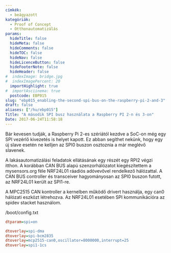 ```yaml
---
címkék:
  - beágyazott
kategóriák:
  - Proof of Concept
  - Otthonautomatizálás
params:
  hideTitle: false
  hideMeta: false
  hideComments: false
  hideTOC: false
  hideNav: false
  hideLicenceButton: false
  hideFooterNote: false
  hideHeader: false
#  indexImage: bridge.jpg
#  indexImagePercent: 20
  importHighlight: true
#  importAsciinema: true
  postcode: EBP015
slug: "ebp015_enabling-the-second-spi-bus-on-the-raspberry-pi-2-and-3"
draft: false
aliases: ["/hu/ebp015"]
Title: "A második SPI busz használata a Raspberry PI 2-n és 3-on"
Date: 2017-06-24T11:58:18
---
```


Bár kevesen tudják, a Raspberry Pi 2-es szériától kezdve a SoC-on még egy SPI vezérlő kivezetés is helyet kapott. Ez abban segíthet nekünk, hogy egy új slave esetén ne kelljen az SPI0 buszon osztoznia a már meglévő slavenek.

A lakásautomatizálási feladatok ellátásának egy részét egy RPI2 végzi itthon. A korábban CAN BUS alapú szenzorhálózatot kiegészítettem a mysensors.org féle NRF24L01 ráadiós adóvevővel rendelkező hálózattal. A CAN BUS controller és transceiver hagyományosan az SPI0 buszon futott, az NRF24L01 került az SPI1-re.

A MPC2515 CAN kontroller a kernelben működő drivert használja, egy can0 hálózati eszközt létrehozva.
Az NRF24L01 esetében SPI kommunikációra az spidev stacket használom.

/boot/config.txt
```ini
dtparam=spi=on

dtoverlay=spi-dma
dtoverlay=spi-bcm2835
dtoverlay=mcp2515-can0,oscillator=8000000,interrupt=25
dtoverlay=spi1-1cs
```


